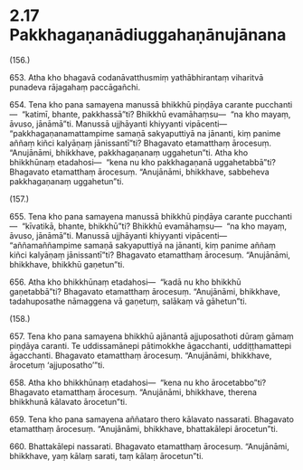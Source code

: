 

# 2.17 Pakkhagaṇanādiuggahaṇānujānana



(156.)

653\. Atha kho bhagavā codanāvatthusmiṃ yathābhirantaṃ viharitvā punadeva rājagahaṃ paccāgañchi.

654\. Tena kho pana samayena manussā bhikkhū piṇḍāya carante pucchanti—  “katimī, bhante, pakkhassā”ti? Bhikkhū evamāhaṃsu—  “na kho mayaṃ, āvuso, jānāmā”ti. Manussā ujjhāyanti khiyyanti vipācenti—  “pakkhagaṇanamattampime samaṇā sakyaputtiyā na jānanti, kiṃ panime aññaṃ kiñci kalyāṇaṃ jānissantī”ti? Bhagavato etamatthaṃ ārocesuṃ. “Anujānāmi, bhikkhave, pakkhagaṇanaṃ uggahetun”ti. Atha kho bhikkhūnaṃ etadahosi—  “kena nu kho pakkhagaṇanā uggahetabbā”ti? Bhagavato etamatthaṃ ārocesuṃ. “Anujānāmi, bhikkhave, sabbeheva pakkhagaṇanaṃ uggahetun”ti.

(157.)

655\. Tena kho pana samayena manussā bhikkhū piṇḍāya carante pucchanti—  “kīvatikā, bhante, bhikkhū”ti? Bhikkhū evamāhaṃsu—  “na kho mayaṃ, āvuso, jānāmā”ti. Manussā ujjhāyanti khiyyanti vipācenti—  “aññamaññampime samaṇā sakyaputtiyā na jānanti, kiṃ panime aññaṃ kiñci kalyāṇaṃ jānissantī”ti? Bhagavato etamatthaṃ ārocesuṃ. “Anujānāmi, bhikkhave, bhikkhū gaṇetun”ti.

656\. Atha kho bhikkhūnaṃ etadahosi—  “kadā nu kho bhikkhū gaṇetabbā”ti? Bhagavato etamatthaṃ ārocesuṃ. “Anujānāmi, bhikkhave, tadahuposathe nāmaggena vā gaṇetuṃ, salākaṃ vā gāhetun”ti.

(158.)

657\. Tena kho pana samayena bhikkhū ajānantā ajjuposathoti dūraṃ gāmaṃ piṇḍāya caranti. Te uddissamānepi pātimokkhe āgacchanti, uddiṭṭhamattepi āgacchanti. Bhagavato etamatthaṃ ārocesuṃ. “Anujānāmi, bhikkhave, ārocetuṃ ‘ajjuposatho’”ti.

658\. Atha kho bhikkhūnaṃ etadahosi—  “kena nu kho ārocetabbo”ti? Bhagavato etamatthaṃ ārocesuṃ. “Anujānāmi, bhikkhave, therena bhikkhunā kālavato ārocetun”ti.

659\. Tena kho pana samayena aññataro thero kālavato nassarati. Bhagavato etamatthaṃ ārocesuṃ. “Anujānāmi, bhikkhave, bhattakālepi ārocetun”ti.

660\. Bhattakālepi nassarati. Bhagavato etamatthaṃ ārocesuṃ. “Anujānāmi, bhikkhave, yaṃ kālaṃ sarati, taṃ kālaṃ ārocetun”ti.



